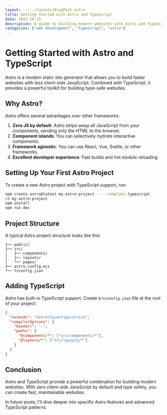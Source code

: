 ```yaml
---
layout: ../../layouts/BlogPost.astro
title: Getting Started with Astro and TypeScript
date: 2023-10-15
description: A guide to building modern websites with Astro and TypeScript.
categories: ["web development", "typescript", "astro"]
---
```


# Getting Started with Astro and TypeScript

Astro is a modern static site generator that allows you to build faster websites with less client-side JavaScript. Combined with TypeScript, it provides a powerful toolkit for building type-safe websites.

## Why Astro?

Astro offers several advantages over other frameworks:

1. **Zero JS by default**: Astro strips away all JavaScript from your components, sending only the HTML to the browser.
2. **Component islands**: You can selectively hydrate interactive components.
3. **Framework agnostic**: You can use React, Vue, Svelte, or other frameworks.
4. **Excellent developer experience**: Fast builds and hot module reloading.

## Setting Up Your First Astro Project

To create a new Astro project with TypeScript support, run:

```bash
npm create astro@latest my-astro-project -- --template typescript
cd my-astro-project
npm install
npm run dev
```

## Project Structure

A typical Astro project structure looks like this:

```
├── public/
├── src/
│   ├── components/
│   ├── layouts/
│   └── pages/
├── astro.config.mjs
└── tsconfig.json
```

## Adding TypeScript

Astro has built-in TypeScript support. Create a `tsconfig.json` file at the root of your project:

```json
{
  "extends": "astro/tsconfigs/strict",
  "compilerOptions": {
    "baseUrl": ".",
    "paths": {
      "@components/*": ["src/components/*"],
      "@layouts/*": ["src/layouts/*"]
    }
  }
}
```

## Conclusion

Astro and TypeScript provide a powerful combination for building modern websites. With zero client-side JavaScript by default and type safety, you can create fast, maintainable websites.

In future posts, I'll dive deeper into specific Astro features and advanced TypeScript patterns.
